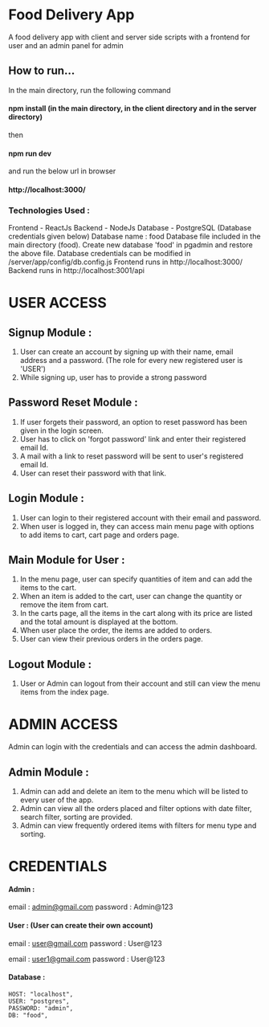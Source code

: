# Food Delivery App

A food delivery app with client and server side scripts with a frontend for user and an admin panel for admin

## How to run...

In the main directory, run the following command

#### npm install (in the main directory, in the client directory and in the server directory)
then
#### npm run dev
and run the below url in browser
#### http://localhost:3000/

### Technologies Used :

Frontend - ReactJs
Backend - NodeJs
Database - PostgreSQL  (Database credentials given below)
Database name : food
Database file included in the main directory (food).
Create new database 'food' in pgadmin and restore the above file.
Database credentials can be modified in /server/app/config/db.config.js
Frontend runs in http://localhost:3000/
Backend runs in http://localhost:3001/api

# USER ACCESS

## Signup Module :

1. User can create an account by signing up with their name, email address and a password. (The role for every new registered user is 'USER')
2. While signing up, user has to provide a strong password

## Password Reset Module :

1. If user forgets their password, an option to reset password has been given in the login screen.
2. User has to click on 'forgot password' link and enter their registered email Id.
3. A mail with a link to reset password will be sent to user's registered email Id.
4. User can reset their password with that link.

## Login Module :

1. User can login to their registered account with their email and password.
2. When user is logged in, they can access main menu page with options to add items to cart, cart page and orders page.

## Main Module for User :

1. In the menu page, user can specify quantities of item and can add the items to the cart.
2. When an item is added to the cart, user can change the quantity or remove the item from cart.
3. In the carts page, all the items in the cart along with its price are listed and the total amount is displayed at the bottom.
4. When user place the order, the items are added to orders.
5. User can view their previous orders in the orders page.

## Logout Module :

1. User or Admin can logout from their account and still can view the menu items from the index page.


# ADMIN ACCESS

Admin can login with the credentials and can access the admin dashboard.

## Admin Module :

1. Admin can add and delete an item to the menu which will be listed to every user of the app.
2. Admin can view all the orders placed and filter options with date filter, search filter, sorting are provided. 
2. Admin can view frequently ordered items with filters for menu type and sorting.


# CREDENTIALS

#### Admin :
email : admin@gmail.com
password : Admin@123

#### User : (User can create their own account)
email : user@gmail.com
password : User@123

email : user1@gmail.com
password : User@123

#### Database :
    HOST: "localhost",
    USER: "postgres",
    PASSWORD: "admin",
    DB: "food",
